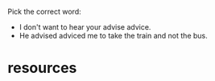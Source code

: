 
Pick the correct word:

- I don't want to hear your advise advice.
- He advised adviced me to take the train and not the bus.


# resources

